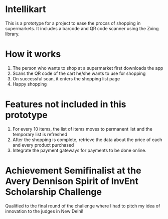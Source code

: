# Intellikart
This is a prototype for a project to ease the procss of shopping in supermarkets.
It includes a barcode and QR code scanner using the Zxing library.
# How it works
1) The person who wants to shop at a supermarket first downloads the app<br>
2) Scans the QR code of the cart he/she wants to use for shopping<br>
3) On successful scan, it enters the shopping list page<br>
4) Happy shopping

# Features not included in this prototype
1) For every 10 items, the list of items moves to permanent list and the temporary list is refreshed<br>
2) After the shopping is complete, retrieve the data about the price of each and every product purchased<br>
3) Integrate the payment gateways for payments to be done online.


# Achievement Semifinalist at the Avery Dennison Spirit of InvEnt Scholarship Challenge
Qualified to the final round of the challenge where I had to pitch my idea of innovation to the judges in New Delhi!
